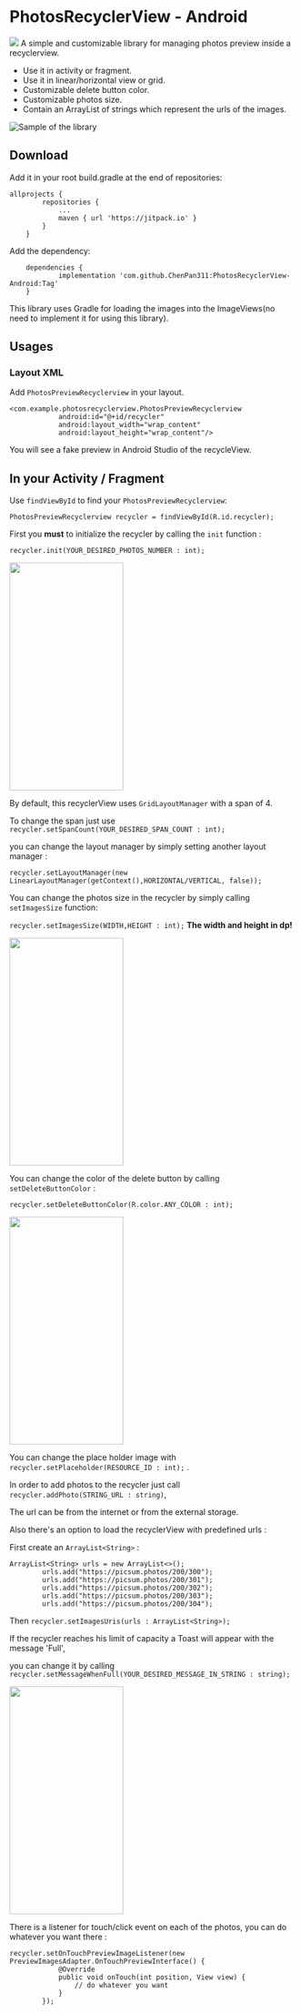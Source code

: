 # PhotosRecyclerView - Android
[![](https://jitpack.io/v/ChenPan311/PhotosRecyclerView-Android.svg)](https://jitpack.io/#ChenPan311/PhotosRecyclerView-Android)
A simple and customizable library for managing photos preview inside a recyclerview.
* Use it in activity or fragment.
* Use it in linear/horizontal view or grid.
* Customizable delete button color.
* Customizable photos size.
* Contain an ArrayList of strings which represent the urls of the images.

![Sample of the library](samples/sample.gif)

## Download
Add it in your root build.gradle at the end of repositories:

```
allprojects {
		repositories {
			...
			maven { url 'https://jitpack.io' }
		}
	}
```

Add the dependency:

```
	dependencies {
	        implementation 'com.github.ChenPan311:PhotosRecyclerView-Android:Tag'
	}
```


This library uses Gradle for loading the images into the ImageViews(no need to implement it for using this library).

## Usages
### Layout XML
Add ` PhotosPreviewRecyclerview ` in your layout.

``` 
<com.example.photosrecyclerview.PhotosPreviewRecyclerview
            android:id="@+id/recycler"
            android:layout_width="wrap_content"
            android:layout_height="wrap_content"/> 
```

You will see a fake preview in Android Studio of the recycleView.

## In your Activity / Fragment
Use ` findViewById ` to find your ` PhotosPreviewRecyclerview `:

`PhotosPreviewRecyclerview recycler = findViewById(R.id.recycler);`

First you **must** to initialize the recycler by calling the `init` function :

`recycler.init(YOUR_DESIRED_PHOTOS_NUMBER : int);`

<img src="samples/example1.jpg" width="200" height="400">

By default, this recyclerView uses `GridLayoutManager` with a span of 4.

To change the span just use `recycler.setSpanCount(YOUR_DESIRED_SPAN_COUNT : int);`

you can change the layout manager by simply setting another layout manager :

`recycler.setLayoutManager(new LinearLayoutManager(getContext(),HORIZONTAL/VERTICAL, false));`

You can change the photos size in the recycler by simply calling `setImagesSize` function:

`recycler.setImagesSize(WIDTH,HEIGHT : int);`
**The width and height in dp!**

<img src="samples/examplesize.jpg" width="200" height="400">

You can change the color of the delete button by calling `setDeleteButtonColor` :

`recycler.setDeleteButtonColor(R.color.ANY_COLOR : int);`

<img src="samples/examplecolor.jpg" width="200" height="400">

You can change the place holder image with `recycler.setPlaceholder(RESOURCE_ID : int);` .

In order to add photos to the recycler just call `recycler.addPhoto(STRING_URL : string)`,

The url can be from the internet or from the external storage.

Also there's an option to load the recyclerView with predefined urls :

First create an `ArrayList<String>` :
```
ArrayList<String> urls = new ArrayList<>();
        urls.add("https://picsum.photos/200/300");
        urls.add("https://picsum.photos/200/301");
        urls.add("https://picsum.photos/200/302");
        urls.add("https://picsum.photos/200/303");
        urls.add("https://picsum.photos/200/304");
```
Then `recycler.setImagesUris(urls : ArrayList<String>);`

If the recycler reaches his limit of capacity a Toast will appear with the message 'Full',

you can change it by calling `recycler.setMessageWhenFull(YOUR_DESIRED_MESSAGE_IN_STRING : string);`

<img src="samples/examplemsg.jpg" width="200" height="400">

There is a listener for touch/click event on each of the photos, you can do whatever you want there : 
```
recycler.setOnTouchPreviewImageListener(new PreviewImagesAdapter.OnTouchPreviewInterface() {
            @Override
            public void onTouch(int position, View view) {
                // do whatever you want
            }
        });
```
